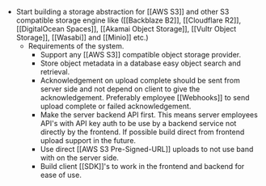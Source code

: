- Start building a storage abstraction for [[AWS S3]] and other S3 compatible storage engine like ([[Backblaze B2]], [[Cloudflare R2]], [[DigitalOcean Spaces]], [[Akamai Object Storage]], [[Vultr Object Storage]], [[Wasabi]] and [[Minio]] etc.)
	- Requirements of the system.
		- Support any [[AWS S3]] compatible object storage provider.
		- Store object metadata in a database easy object search and retrieval.
		- Acknowledgement on upload complete should be sent from server side and not depend on client to give the acknowledgement. Preferably employee [[Webhooks]] to send upload complete or failed acknowledgement.
		- Make the server backend API first. This means server employees API's with API key auth to be use by a backend service not directly by the frontend. If possible build direct from frontend upload support in the future.
		- Use direct [[AWS S3 Pre-Signed-URL]] uploads to not use band with on the server side.
		- Build client [[SDK]]'s to work in the frontend and backend for ease of use.